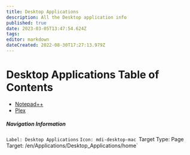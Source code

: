 ```yaml
---
title: Desktop Applications
description: All the Desktop application info
published: true
date: 2023-03-05T13:47:54.624Z
tags: 
editor: markdown
dateCreated: 2022-08-30T17:27:13.979Z
---
```


# Desktop Applications Table of Contents

- [Notepad++](https://wiki.commsnet.org/en/Desktop_Applications/notepadplusplus)
- [Plex]()



##### Navigation Information
`Label: Desktop Applications`
`Icon: mdi-desktop-mac
`Target Type: Page`
`Target: /en/Applications/Desktop_Applications/home`